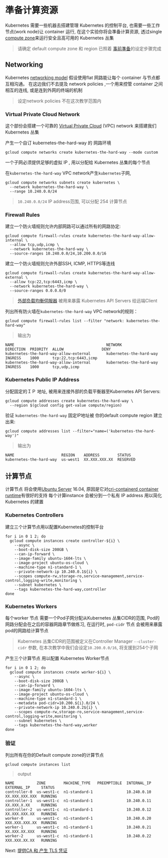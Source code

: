 
# 準备计算资源
Kubernetes 需要一些机器去搭建管理 Kubernetes 的控制平台, 也需要一些工作节点(work node)让 container 运行, 在这个实验你将会準备计算资源, 透过single [compute zone](https://cloud.google.com/compute/docs/regions-zones/regions-zones)来运行安全且高可用的 Kubernetes 丛集 

> 请确定 default compute zone 和 region 已照着 [事前準备](01-prerequisites.md#set-a-default-compute-region-and-zone)的设定步骤完成


## Networking

Kubernetes [networking model](https://kubernetes.io/docs/concepts/cluster-administration/networking/#kubernetes-model) 假设使用flat 
网路能让每个 container 与节点都互相沟通。 在这边我们不去提及 network policies ,一个用来控管 container 之间相互的连线, 或是连到外网的终端的机制


> 设定network policies 不在这次教学范围内


### Virtual Private Cloud Network

这个部份会搭建一个可靠的 [Virtual Private Cloud](https://cloud.google.com/compute/docs/networks-and-firewalls#networks) (VPC) network 来搭建我们 Kubernetes 丛集

产生一个自订 kubernetes-the-hard-way 的 网路环境


```
gcloud compute networks create kubernetes-the-hard-way --mode custom
```

一个子网必须提供足够的虚拟 IP , 用以分配给 Kubernetes 丛集的每个节点

在`kubernetes-the-hard-way` VPC network产生`kubernetes`子网,


```
gcloud compute networks subnets create kubernetes \
  --network kubernetes-the-hard-way \
  --range 10.240.0.0/24
```

> `10.240.0.0/24` IP address范围, 可以分配 254 计算节点

### Firewall Rules


建立一个防火墙规则允许内部网路可以通过所有的网路协定:

```
gcloud compute firewall-rules create kubernetes-the-hard-way-allow-internal \
  --allow tcp,udp,icmp \
  --network kubernetes-the-hard-way \
  --source-ranges 10.240.0.0/24,10.200.0.0/16
```
建立一个防火墙规则允许外部SSH, ICMP, HTTPS等连线

```
gcloud compute firewall-rules create kubernetes-the-hard-way-allow-external \
  --allow tcp:22,tcp:6443,icmp \
  --network kubernetes-the-hard-way \
  --source-ranges 0.0.0.0/0
```

>  [外部负载均衡伺服器](https://cloud.google.com/compute/docs/load-balancing/network/) 被用来暴露 Kubernetes API Servers 给远端Client

列出所有防火墙在`kubernetes-the-hard-way` VPC network的规则：

```
gcloud compute firewall-rules list --filter "network: kubernetes-the-hard-way"
```

> 输出为

```
NAME                                         NETWORK                  DIRECTION  PRIORITY  ALLOW                 DENY
kubernetes-the-hard-way-allow-external       kubernetes-the-hard-way  INGRESS    1000      tcp:22,tcp:6443,icmp
kubernetes-the-hard-way-allow-internal       kubernetes-the-hard-way  INGRESS    1000      tcp,udp,icmp
```

### Kubernetes Public IP Address

分配固定的ＩＰ 地址, 被用来连接外部的负载平衡器至Kubernetes API Servers:


```
gcloud compute addresses create kubernetes-the-hard-way \
  --region $(gcloud config get-value compute/region)
```

验证 `kubernetes-the-hard-way` 固定IP地址被 你的default compute region 建立出来:

```
gcloud compute addresses list --filter="name=('kubernetes-the-hard-way')"
```

> 输出为

```
NAME                     REGION    ADDRESS        STATUS
kubernetes-the-hard-way  us-west1  XX.XXX.XXX.XX  RESERVED
```

## 计算节点



计算节点 将会使用[Ubuntu Server](https://www.ubuntu.com/server) 16.04, 原因是它对[cri-containerd container runtime](https://github.com/kubernetes-incubator/cri-containerd)有很好的支持 每个计算instance 会被分到一个私有 IP address 用以简化Kubernetes 的建置



### Kubernetes Controllers

建立三个计算节点用以配置Kubernetes的控制平台

```
for i in 0 1 2; do
  gcloud compute instances create controller-${i} \
    --async \
    --boot-disk-size 200GB \
    --can-ip-forward \
    --image-family ubuntu-1604-lts \
    --image-project ubuntu-os-cloud \
    --machine-type n1-standard-1 \
    --private-network-ip 10.240.0.1${i} \
    --scopes compute-rw,storage-ro,service-management,service-control,logging-write,monitoring \
    --subnet kubernetes \
    --tags kubernetes-the-hard-way,controller
done
```


### Kubernetes Workers
每个worker 节点 需要一个Pod子网分配从Kubernetes 丛集CIDR的范围, Pod的网路分配会在之后的容器网路章节做练习, 在运行时, `pod-cidr` 节点 会被用来暴露pod的网路给计算节点

> Kubernetes 丛集CIDR的范围被定义在Controller Manager `--cluster-cidr` 参数, 在本次教学中我们会设定`10.200.0.0/16`, 将支援到254个子网

产生三个计算节点 用以配置 Kubernetes Worker节点

```
for i in 0 1 2; do
  gcloud compute instances create worker-${i} \
    --async \
    --boot-disk-size 200GB \
    --can-ip-forward \
    --image-family ubuntu-1604-lts \
    --image-project ubuntu-os-cloud \
    --machine-type n1-standard-1 \
    --metadata pod-cidr=10.200.${i}.0/24 \
    --private-network-ip 10.240.0.2${i} \
    --scopes compute-rw,storage-ro,service-management,service-control,logging-write,monitoring \
    --subnet kubernetes \
    --tags kubernetes-the-hard-way,worker
done
```

### 验证

列出所有在你的Default compute zone的计算节点


```
gcloud compute instances list
```

> output

```
NAME          ZONE        MACHINE_TYPE   PREEMPTIBLE  INTERNAL_IP  EXTERNAL_IP     STATUS
controller-0  us-west1-c  n1-standard-1               10.240.0.10  XX.XXX.XXX.XXX  RUNNING
controller-1  us-west1-c  n1-standard-1               10.240.0.11  XX.XXX.X.XX     RUNNING
controller-2  us-west1-c  n1-standard-1               10.240.0.12  XX.XXX.XXX.XX   RUNNING
worker-0      us-west1-c  n1-standard-1               10.240.0.20  XXX.XXX.XXX.XX  RUNNING
worker-1      us-west1-c  n1-standard-1               10.240.0.21  XX.XXX.XX.XXX   RUNNING
worker-2      us-west1-c  n1-standard-1               10.240.0.22  XXX.XXX.XX.XX   RUNNING
```

Next: [提供CA 和 产生 TLS 凭证](04-certificate-authority.md)
